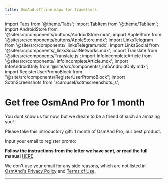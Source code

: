 ```yaml
---
title: OsmAnd offline maps for travellers
---
```


import Tabs from '@theme/Tabs';
import TabItem from '@theme/TabItem';
import AndroidStore from '@site/src/components/buttons/AndroidStore.mdx';
import AppleStore from '@site/src/components/buttons/AppleStore.mdx';
import LinksTelegram from '@site/src/components/_linksTelegram.mdx';
import LinksSocial from '@site/src/components/_linksSocialNetworks.mdx';
import Translate from '@site/src/components/Translate.js';
import InfoIncompleteArticle from '@site/src/components/_infoIncompleteArticle.mdx';
import InfoAndroidOnly from '@site/src/components/_infoAndroidOnly.mdx';
import RegisterUserPromoBlock from "@site/src/components/RegisterUserPromoBlock";
import SotmScreenshots from './carousel/sotmscreenshots.js';



# Get free OsmAnd Pro for 1 month 

You dont know us for now, but we dream to be a friend of such an amazing you!

Please take this introductory gift: 1 month of OsmAnd Pro, our best product.

Input your email to register promo:

<RegisterUserPromoBlock  promoKey='birthday'/>

**Follow the instructions from the letter we have sent, or read the full manual** [HERE](https://osmand.net/promo/manual#english-version).

<SotmScreenshots />

We don't use your email for any side reasons, which are not listed in [OsmAnd's Privacy Policy](https://osmand.net/docs/legal/privacy-policy) and [Terms of Use](https://osmand.net/docs/legal/terms-of-use).

_________________


<LinksSocial/>
<LinksTelegram/>